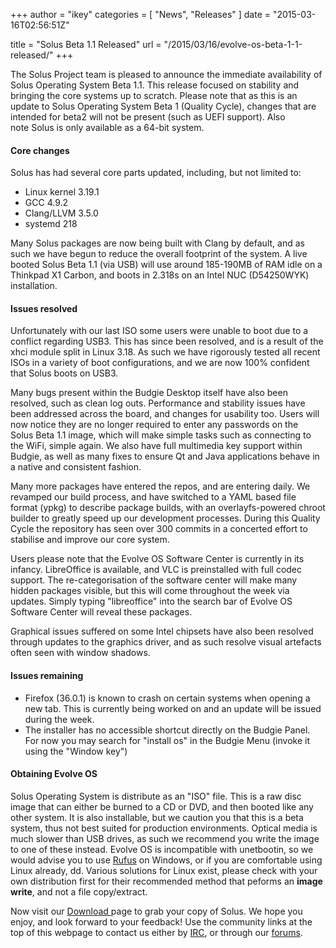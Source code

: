 +++
author = "ikey"
categories = [
"News",
"Releases"
]
date =  "2015-03-16T02:56:51Z"

title = "Solus Beta 1.1 Released"
url = "/2015/03/16/evolve-os-beta-1-1-released/"
+++

The Solus Project team is pleased to announce the immediate availability of Solus Operating System Beta 1.1. This release focused on stability and bringing the core 
systems up to scratch. Please note that as this is an update to Solus Operating System Beta 1 (Quality Cycle), changes that are intended for beta2 will not be present 
(such as UEFI support). Also note Solus is only available as a 64-bit system. 

<!--more-->

#### Core changes

Solus has had several core parts updated, including, but not limited to:

- Linux kernel 3.19.1
- GCC 4.9.2
- Clang/LLVM 3.5.0
- systemd 218

Many Solus packages are now being built with Clang by default, and as such we have begun to reduce the overall footprint of the system. A live booted Solus Beta 1.1 (via USB) will use around 185-190MB of RAM idle on a Thinkpad X1 Carbon, and boots in 2.318s on an Intel NUC (D54250WYK) installation.

#### Issues resolved

Unfortunately with our last ISO some users were unable to boot due to a conflict regarding USB3. This has since been resolved, and is a result of the xhci module 
split in Linux 3.18. As such we have rigorously tested all recent ISOs in a variety of boot configurations, and we are now 100% confident that Solus boots on USB3.
 
Many bugs present within the Budgie Desktop itself have also been resolved, such as clean log outs. Performance and stability issues have been addressed across the 
board, and changes for usability too. Users will now notice they are no longer required to enter any passwords on the Solus Beta 1.1 image, which will make simple tasks 
such as connecting to the WiFi, simple again. We also have full multimedia key support within Budgie, as well as many fixes to ensure Qt and Java applications behave in 
a native and consistent fashion.
 
Many more packages have entered the repos, and are entering daily. We revamped our build process, and have switched to a YAML based file format (ypkg) to describe 
package builds, with an overlayfs-powered chroot builder to greatly speed up our development processes. During this Quality Cycle the repository has seen over 300 
commits in a concerted effort to stabilise and improve our core system.
 
Users please note that the Evolve OS Software Center is currently in its infancy. LibreOffice is available, and VLC is preinstalled with full codec support. The re-categorisation 
of the software center will make many hidden packages visible, but this will come throughout the week via updates. Simply typing "libreoffice" into the search bar of Evolve 
OS Software Center will reveal these packages.
 
Graphical issues suffered on some Intel chipsets have also been resolved through updates to the graphics driver, and as such resolve visual artefacts often seen with 
window shadows.

#### Issues remaining

- Firefox (36.0.1) is known to crash on certain systems when opening a new tab. This is currently being worked on and an update will be issued during the week.
- The installer has no accessible shortcut directly on the Budgie Panel. For now you may search for "install os" in the Budgie Menu (invoke it using the "Window key")

#### Obtaining Evolve OS
 
Solus Operating System is distribute as an "ISO" file. This is a raw disc image that can either be burned to a CD or DVD, and then booted like any other system. It is also 
installable, but we caution you that this is a beta system, thus not best suited for production environments. Optical media is much slower than USB drives, as such we 
recommend you write the image to one of these instead. Evolve OS is incompatible with unetbootin, so we would advise you to use [Rufus](https://rufus.akeo.ie/) 
on Windows, or if you are comfortable using Linux already, dd. Various solutions for Linux exist, please check with your own distribution first for their recommended 
method that peforms an **image write**, and not a file copy/extract.
 
Now visit our [Download ](https://solus-project.com/download/) page to grab your copy of Solus. We hope you enjoy, and look forward to your feedback! Use the 
community links at the top of this webpage to contact us either by [IRC](irc://irc.freenode.net/#evolveos), or through our [forums](https://solus-project.com/forums/).